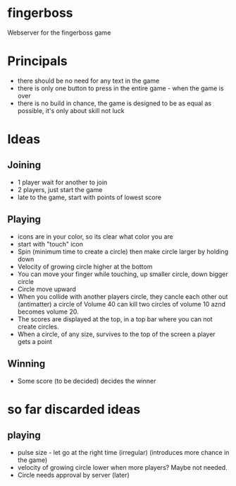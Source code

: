 # fingerboss

Webserver for the fingerboss game

# Principals
- there should be no need for any text in the game
- there is only one button to press in the entire game - when the game is over
- there is no build in chance, the game is designed to be as equal as possible, it's only about skill not luck

# Ideas

## Joining
- 1 player wait for another to join
- 2 players, just start the game
- late to the game, start with points of lowest score

## Playing
- icons are in your color, so its clear what color you are
- start with "touch" icon
- Spin (minimum time to create a circle) then make circle larger by holding down
- Velocity of growing circle higher at the bottom
- You can move your finger while touching, up smaller circle, down bigger circle
- Circle move upward
- When you collide with another players circle, they cancle each other out (antimatter) a circle of Volume 40 can kill two circles of volume 10 aznd becomes volume 20.
- The scores are displayed at the top, in a top bar where you can not create circles.
- When a circle, of any size, survives to the top of the screen a player gets a point

## Winning
- Some score (to be decided) decides the winner

# so far discarded ideas
## playing
- pulse size - let go at the right time (irregular) (introduces more chance in the game)
- velocity of growing circle lower when more players? Maybe not needed.
- Circle needs approval by server (later)
